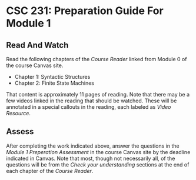 # CSC 231: Preparation Guide For Module 1

## Read And Watch
Read the following chapters of the *Course Reader* linked from Module 0 of the course Canvas site. 
* Chapter 1: Syntactic Structures
* Chapter 2: Finite State Machines

That content is approximately 11 pages of reading. Note that there may be a few videos linked in the reading that should be watched.  These will be annotated in a special callouts in the reading, each labeled as *Video Resource*.

## Assess
After completing the work indicated above, answer the questions in the *Module 1 Preperation Assessment* in the course Canvas site by the deadline indicated in Canvas. Note that most, though not necessarily all, of the questions will be from the *Check your understanding* sections at the end of each chapter of the *Course Reader*.
